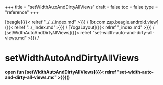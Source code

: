 +++
title = "setWidthAutoAndDirtyAllViews"
draft = false
toc = false
type = "reference"
+++

[beagle]({{< relref "../../_index.md" >}}) / [br.com.zup.beagle.android.view]({{< relref "../_index.md" >}}) / [YogaLayout]({{< relref "_index.md" >}}) / [setWidthAutoAndDirtyAllViews]({{< relref "set-width-auto-and-dirty-all-views.md" >}}) / 



# setWidthAutoAndDirtyAllViews  
  
<b><b>open fun [setWidthAutoAndDirtyAllViews]({{< relref "set-width-auto-and-dirty-all-views.md" >}})()</b></b>  




